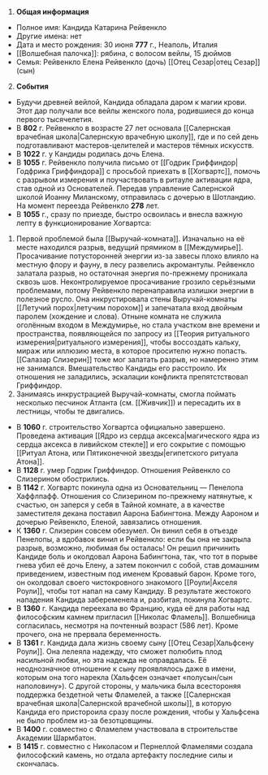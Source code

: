 1. **Общая информация**
 - Полное имя: Кандида Катарина Рейвенкло
 - Другие имена: нет
 - Дата и место рождения: 30 июня **777** г., Неаполь, Италия
 - [[Волшебная палочка]]: рябина, с волосом вейлы, 15 дюймов
 - Семья: Рейвенкло
	Елена Рейвенкло (дочь)
	[[Отец Сезар|отец Сезар]] (сын)

2. **События**
 - Будучи древней вейлой, Кандида обладала даром к магии крови. Этот дар получали все вейлы женского пола, родившиеся до конца первого тысячелетия.
 - В **802** г. Рейвенкло в возрасте 27 лет основала [[Салернская врачебная школа|Салернскую врачебную школу]], где и по сей день подготавливают мастеров-целителей и мастеров тёмных искусств.
 - В **1022** г. у Кандиды родилась дочь Елена.
 - В **1055** г. Рейвенкло получила письмо от [[Годрик Гриффиндор|Годфрика Гриффиндора]] с просьбой приехать в [[Хогвартс]], помочь с разрывом измерения и поучаствовать в ритауле активации ядра, став одной из Основателей. Передав управление Салернской школой Иоанну Миланскому, отправилась с дочерью в Шотландию. На момент переезда Рейвенкло **278** лет.
 - В **1055** г., сразу по приезде, быстро освоилась и внесла важную лепту в функционирование Хогвартса:
 1) Первой проблемой была [[Выручай-комната]]. Изначально на её месте находился разрыв, ведущий прямиком в [[Междумирье]]. Просачивание потусторонней энергии из-за завесы плохо влияло на местную флору и фауну, в лесу развелись акромантулы. Рейвенкло залатала разрыв, но остаточная энергия по-прежнему проникала сквозь шов. Неконтролируемое просачивание грозило серьёзными проблемами, потому Рейвенкло перенаправила излишки энергии в полезное русло. Она инкрустировала стены Выручай-комнаты [[Летучий порох|летучим порохом]] и запечатала вход двойным паролем (хождение и слова). Отныне комната не служила оголённым входом в Междумирье, но стала участком вне времени и пространства, появляющейся по запросу из [[Теория ритуального измерения|ритуального измерения]], чтобы воссоздать кальку, мираж или иллюзию места, в которое просителю нужно попасть. [[Салазар Слизерин]] тоже мог залатать разрыв, но намеренно этим не занимался. Вмешательство Кандиды его расстроило. Их отношения не заладились, эскалации конфликта препятстствовал Гриффиндор.
 2) Занимаясь инкрустрацией Выручай-комнаты, смогла поймать несколько песчинок Атланта (см. [[Живчик]]) и пересадить их в лестницы, чтобы те двигались.
 - В **1060** г. строительство Хогвартса официально завершено. Проведена активация [[Ядро из сердца аксекса|магического ядра из сердца аксекса в ливийском стекле]] и его сокрытие с помощью [[Ритуал Атона, или Пятиконечной звезды|египетского ритуала Атона]].
 - В **1128** г. умер Годрик Гриффиндор. Отношения Рейвенкло со Слизерином обострились.
 - В **1142** г. Хогвартс покинула одна из Основательниц — Пенелопа Хаффлпафф. Отношения со Слизерином по-прежнему натянутые, к счастью, он заперся у себя в Тайной комнате, а в качестве заместителя декана поставил Аарона Бабингтона. Между Аароном и дочерью Рейвенкло, Еленой, завязались отношения.
 - К **1360** г. Слизерин совсем обезумел. Он винил себя в отъезде Пенелопы, а вдобавок винил и Рейвенкло: если бы она не закрыла разрыв, возможно, любимая бы осталась! Он решил причинить Кандиде боль и околдовал Аарона Бабингтона, так, что тот в порыве гнева убил её дочь Елену, а затем покончил с собой, став домашним приведением, известным под именем Кровавый барон. Кроме того, он околдовал своего чистокровного знакомого [[Роули|Акселя Роули]], чтобы тот напал на саму Кандиду. В результате жестокого нападения Кандида забеременела и, разбитая, покинула Хогвартс.
 - В **1360** г. Кандида переехала во Францию, куда её для работы над философским камнем пригласил [[Николас Фламель]]. Волшебница согласилась, несмотря на почтенный возраст (586 лет). Кроме прочего, она не прервала беременность.
 - В **1361** г. Кандида дала жизнь своему сыну [[Отец Сезар|Хальфсену Роули]]. Она лелеяла надежду, что сможет полюбить плод насильной любви, но эта надежда не оправдалась. Её неоднозначное отношение к сыну проявлялось даже в имени, которым она того нарекла (Хальфсен означает «полусын/сын наполовину»). С другой стороны, у мальчика была всестороняя поддержка бездетной четы Фламелей, а также [[Салернская врачебная школа|Салернской врачебной школы]], в которую Кандида его пристороила сразу после рождения, чтобы у Хальфсена не было проблем из-за безотцовщины.
 - В **1400** г. совместно с Фламелем участвовала в строительстве Академии Шармбатон.
 - В **1415** г. совместно с Николасом и Пернеллой Фламелями создала философский камень, но отдала артефакту последние силы и скончалась.
